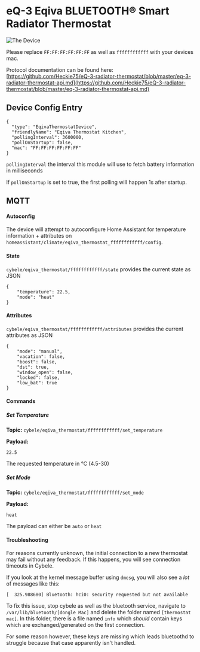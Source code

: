 # eQ-3 Eqiva BLUETOOTH® Smart Radiator Thermostat
![The Device](https://user-images.githubusercontent.com/974410/70374515-680ca480-18f3-11ea-9312-a103388dadc2.png)

Please replace `FF:FF:FF:FF:FF:FF` as well as `ffffffffffff` with your devices mac.

Protocol documentation can be found here: [https://github.com/Heckie75/eQ-3-radiator-thermostat/blob/master/eq-3-radiator-thermostat-api.md](https://github.com/Heckie75/eQ-3-radiator-thermostat/blob/master/eq-3-radiator-thermostat-api.md)


## Device Config Entry
```
{
  "type": "EqivaThermostatDevice",
  "friendlyName": "Eqiva Thermostat Kitchen",
  "pollingInterval": 3600000,
  "pollOnStartup": false,
  "mac": "FF:FF:FF:FF:FF:FF"
}
```

`pollingInterval` the interval this module will use to fetch battery information in milliseconds

If `pollOnStartup` is set to true, the first polling will happen 1s after startup.

## MQTT

#### Autoconfig
The device will attempt to autoconfigure Home Assistant for temperature information + attributes on 
`homeassistant/climate/eqiva_thermostat_ffffffffffff/config`.

#### State
`cybele/eqiva_thermostat/ffffffffffff/state` provides the current state as JSON

```
{
    "temperature": 22.5,
    "mode": "heat"
}
```

#### Attributes
`cybele/eqiva_thermostat/ffffffffffff/attributes` provides the current attributes as JSON

```
{
    "mode": "manual",
    "vacation": false,
    "boost": false,
    "dst": true,
    "window_open": false,
    "locked": false,
    "low_bat": true
}
```

#### Commands

##### Set Temperature
**Topic:** `cybele/eqiva_thermostat/ffffffffffff/set_temperature`

**Payload:**
```
22.5
```

The requested temperature in °C (4.5-30)

##### Set Mode
**Topic:** `cybele/eqiva_thermostat/ffffffffffff/set_mode`

**Payload:**
```
heat
```
The payload can either be `auto` or `heat`

#### Troubleshooting
For reasons currently unknown, the initial connection to a new thermostat may fail without any feedback.
If this happens, you will see connection timeouts in Cybele.

If you look at the kernel message buffer using `dmesg`, you will also see a _lot_ of messages like this:
```
[  325.988680] Bluetooth: hci0: security requested but not available
```

To fix this issue, stop cybele as well as the bluetooth service, navigate to `/var/lib/bluetooth/[dongle Mac]` and
delete the folder named `[thermostat mac]`.
In this folder, there is a file named `info` which _should_ contain keys which are exchanged/generated on the first connection.

For some reason however, these keys are missing which leads bluetoothd to struggle because that case apparently isn't handled.